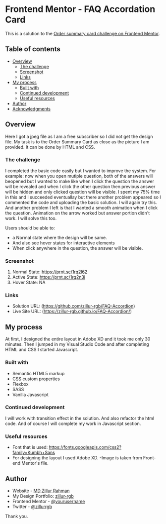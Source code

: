 # Frontend Mentor - FAQ Accordation Card

This is a solution to the [Order summary card challenge on Frontend Mentor](https://www.frontendmentor.io/challenges/faq-accordion-card-XlyjD0Oam).
## Table of contents

- [Overview](#overview)
  - [The challenge](#the-challenge)
  - [Screenshot](#screenshot)
  - [Links](#links)
- [My process](#my-process)
  - [Built with](#built-with)
  - [Continued development](#continued-development)
  - [Useful resources](#useful-resources)
- [Author](#author)
- [Acknowledgments](#acknowledgments)


## Overview
Here I got a jpeg file as I am a free subscriber so I did not get the design file. My task is to the Order Summary Card as close as the picture I am provided. It can be done by HTML and CSS. 

### The challenge
I completed the basic code easily but I wanted to improve the system. For example: now when you open mutiple question, both of the answers will beopened but I wanted to make like when I click the question the answer will be revealed and when I click the other question then previous answer will be hidden and only clicked question will be visible. I spent my 75% time in this and I succeeded eventuallay but there another problem appeared so I commented the code and uploading the basic solution. I will again try this. And another problem I left is that I wanted a smooth animation when I click the question. Animation on the arrow worked but answer portion didn't work. I will solve this too.

Users should be able to:
- a Normal state where the design will be same.
- And also see hover states for interactive elements
- When click anywhere in the question, the answer will be visible.

### Screenshot
1. Normal State: https://prnt.sc/1rq2l62
1. Active State: https://prnt.sc/1rq2n3i
2. Hover State: NA


### Links

- Solution URL: (https://github.com/zillur-rgb/FAQ-Accordion)
- Live Site URL: (https://zillur-rgb.github.io/FAQ-Accordion/)

## My process
At first, I designed the entire layout in Adobe XD and it took me only 30 minutes. Then I jumped in my Visual Studio Code and after completing HTML and CSS I started Javascript.

### Built with

- Semantic HTML5 markup
- CSS custom properties
- Flexbox
- SASS
- Vanilla Javascript



### Continued development

I will work with transition effect in the solution. And also refactor the html code. And of course I will complete my work in Javascript section.

### Useful resources

- Font that is used: https://fonts.googleapis.com/css2?family=Kumbh+Sans
- For designing the layout I used Adobe XD.
-Image is taken from Front-end Mentor's file.

## Author

- Website - [MD Zillur Rahman](https://github.com/zillur-rgb)
- My Design Portfolio: [zillur-rgb](https://www.behance.net/zillursPortfolio)
- Frontend Mentor - [@yourusername](https://www.frontendmentor.io/profile/yourusername)
- Twitter - [@zillurrgb](https://www.twitter.com/yourusername)

Thank you.
